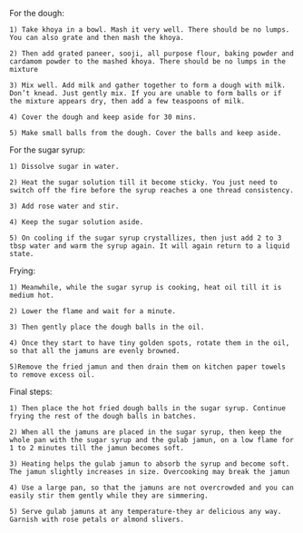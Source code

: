 For the dough:

    1) Take khoya in a bowl. Mash it very well. There should be no lumps. You can also grate and then mash the khoya.

    2) Then add grated paneer, sooji, all purpose flour, baking powder and cardamom powder to the mashed khoya. There should be no lumps in the mixture

    3) Mix well. Add milk and gather together to form a dough with milk. Don’t knead. Just gently mix. If you are unable to form balls or if the mixture appears dry, then add a few teaspoons of milk.

    4) Cover the dough and keep aside for 30 mins.

    5) Make small balls from the dough. Cover the balls and keep aside.

For the sugar syrup:

    1) Dissolve sugar in water.
    
    2) Heat the sugar solution till it become sticky. You just need to switch off the fire before the syrup reaches a one thread consistency.

    3) Add rose water and stir.
    
    4) Keep the sugar solution aside. 
    
    5) On cooling if the sugar syrup crystallizes, then just add 2 to 3 tbsp water and warm the syrup again. It will again return to a liquid state.

Frying:

    1) Meanwhile, while the sugar syrup is cooking, heat oil till it is medium hot.
    
    2) Lower the flame and wait for a minute. 
    
    3) Then gently place the dough balls in the oil.

    4) Once they start to have tiny golden spots, rotate them in the oil, so that all the jamuns are evenly browned.

    5)Remove the fried jamun and then drain them on kitchen paper towels to remove excess oil.

Final steps:

    1) Then place the hot fried dough balls in the sugar syrup. Continue frying the rest of the dough balls in batches.
    
    2) When all the jamuns are placed in the sugar syrup, then keep the whole pan with the sugar syrup and the gulab jamun, on a low flame for 1 to 2 minutes till the jamun becomes soft.

    3) Heating helps the gulab jamun to absorb the syrup and become soft. The jamun slightly increases in size. Overcooking may break the jamun

    4) Use a large pan, so that the jamuns are not overcrowded and you can easily stir them gently while they are simmering.

    5) Serve gulab jamuns at any temperature-they ar delicious any way. Garnish with rose petals or almond slivers.
